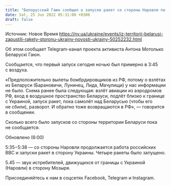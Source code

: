 ```yaml
---
title: "Белорусский Гаюн сообщил о запуске ракет со стороны Наровли по Украине"
date: Sat, 25 Jun 2022 05:31:00 +0300
draft: false
---
```

Источник: Новое Время https://nv.ua/ukraine/events/iz-territorii-belarusi-zapustili-rakety-storonu-ukrainy-novosti-ukrainy-50252232.html


Об этом сообщает Telegram-канал проекта активиста Антона Мотолько Беларускі Гаюн.

Сообщается, что первый запуск сегодня ночью был примерно в 3:45 с воздуха.

«Предположительно вылеты бомбрдировщиков из РФ, потому о взлётах из Беларуси (Барановичи, Лунинец, Лида, Мачулищи) у нас информации не было. Схема ранее была следующая: взлёт авиации из аэродромов РФ, вход в воздушное пространство Беларуси, подлёт близко к границе с Украиной, запуск ракет, пока самолёт над Беларусью (чтобы его не сбили), разворот. И обратно тоже возвращаются в РФ», — говорится в сообщении.

Сколько всего было запусков со стороны территории Беларуси пока не сообщается.

 Обновлено (6:00)

5:35−5:38 — со стороны Наровли продолжается работа российских ВВС и запуски ракет в сторону Украины. Четыре ракеты было запущено.

5.45 — звук истребителей, движущихся от границы с Украиной (Наровли) в сторону Мозыря.

Присоединяйтесь к нам в соцсетях Facebook, Telegram и Instagram.
